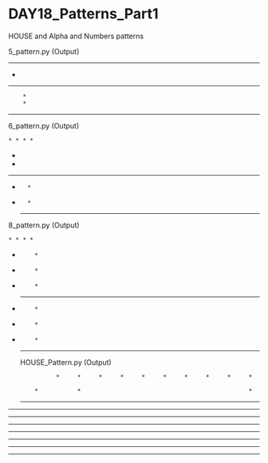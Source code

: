 # DAY18_Patterns_Part1
HOUSE and Alpha and Numbers patterns

5_pattern.py  (Output)

* * * * * 
*
* * * *   
        * 
        * 
* * * *   

6_pattern.py (Output)

    * * * * 
  *
  *
  * * * * *
  *       *
  *       *
    * * * *

8_pattern.py (Output)

    * * * *   
  *         * 
  *         *
  *         *
    * * * *
  *         *
  *         * 
  *         *
    * * * *


    HOUSE_Pattern.py (Output)


                  *     *     *     *     *     *     *     *     *     *

            *           *                                               *

      *                       *                                         *

*     *     *     *     *     *     *     *     *     *     *     *     *

*                                   *                                   *

*           *     *     *           *                                   *

*           *           *           *                                   *

*           *           *           *                                   *

*           *           *           *                                   *

*     *     *     *     *     *     *     *     *     *     *     *     *